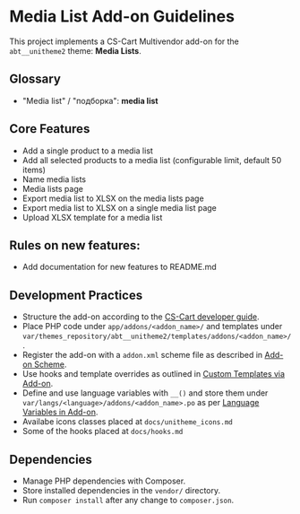 # Media List Add-on Guidelines

This project implements a CS-Cart Multivendor add-on for the `abt__unitheme2` theme: **Media Lists**.

## Glossary
- "Media list" / "подборка": **media list**

## Core Features
- Add a single product to a media list
- Add all selected products to a media list (configurable limit, default 50 items)
- Name media lists
- Media lists page
- Export media list to XLSX on the media lists page
- Export media list to XLSX on a single media list page
- Upload XLSX template for a media list

## Rules on new features:
- Add documentation for new features to README.md

## Development Practices
- Structure the add-on according to the [CS-Cart developer guide](https://docs.cs-cart.com/latest/developer_guide/addons/index.html).
- Place PHP code under `app/addons/<addon_name>/` and templates under `var/themes_repository/abt__unitheme2/templates/addons/<addon_name>/`.
- Register the add-on with a `addon.xml` scheme file as described in [Add-on Scheme](https://docs.cs-cart.com/latest/developer_guide/addons/addon_scheme.html).
- Use hooks and template overrides as outlined in [Custom Templates via Add-on](https://docs.cs-cart.com/latest/developer_guide/addons/tutorials/custom_templates_via_addon.html).
- Define and use language variables with `__()` and store them under `var/langs/<language>/addons/<addon_name>.po` as per [Language Variables in Add-on](https://docs.cs-cart.com/latest/developer_guide/addons/language_variables_in_addon.html).
- Availabe icons classes placed at `docs/unitheme_icons.md`
- Some of the hooks placed at `docs/hooks.md`

## Dependencies
- Manage PHP dependencies with Composer.
- Store installed dependencies in the `vendor/` directory.
- Run `composer install` after any change to `composer.json`.
